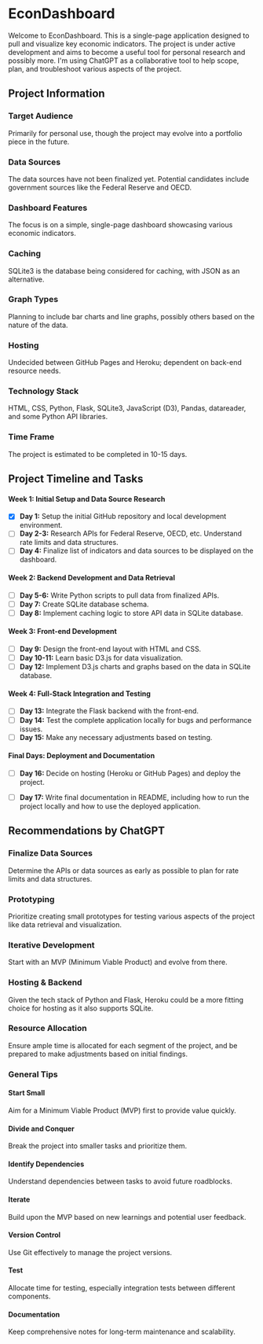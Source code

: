 # EconDashboard

Welcome to EconDashboard. This is a single-page application designed to pull and visualize key economic indicators. The project is under active development and aims to become a useful tool for personal research and possibly more. I'm using ChatGPT as a collaborative tool to help scope, plan, and troubleshoot various aspects of the project.

## Project Information

### Target Audience
Primarily for personal use, though the project may evolve into a portfolio piece in the future.

### Data Sources
The data sources have not been finalized yet. Potential candidates include government sources like the Federal Reserve and OECD.

### Dashboard Features
The focus is on a simple, single-page dashboard showcasing various economic indicators.

### Caching
SQLite3 is the database being considered for caching, with JSON as an alternative.

### Graph Types
Planning to include bar charts and line graphs, possibly others based on the nature of the data.

### Hosting
Undecided between GitHub Pages and Heroku; dependent on back-end resource needs.

### Technology Stack
HTML, CSS, Python, Flask, SQLite3, JavaScript (D3), Pandas, datareader, and some Python API libraries.

### Time Frame
The project is estimated to be completed in 10-15 days.


## Project Timeline and Tasks

#### Week 1: Initial Setup and Data Source Research
- [x] **Day 1:** Setup the initial GitHub repository and local development environment.
- [ ] **Day 2-3:** Research APIs for Federal Reserve, OECD, etc. Understand rate limits and data structures.
- [ ] **Day 4:** Finalize list of indicators and data sources to be displayed on the dashboard.

#### Week 2: Backend Development and Data Retrieval
- [ ] **Day 5-6:** Write Python scripts to pull data from finalized APIs.
- [ ] **Day 7:** Create SQLite database schema.
- [ ] **Day 8:** Implement caching logic to store API data in SQLite database.

#### Week 3: Front-end Development
- [ ] **Day 9:** Design the front-end layout with HTML and CSS.
- [ ] **Day 10-11:** Learn basic D3.js for data visualization.
- [ ] **Day 12:** Implement D3.js charts and graphs based on the data in SQLite database.

#### Week 4: Full-Stack Integration and Testing
- [ ] **Day 13:** Integrate the Flask backend with the front-end.
- [ ] **Day 14:** Test the complete application locally for bugs and performance issues.
- [ ] **Day 15:** Make any necessary adjustments based on testing.

#### Final Days: Deployment and Documentation
- [ ] **Day 16:** Decide on hosting (Heroku or GitHub Pages) and deploy the project.
- [ ] **Day 17:** Write final documentation in README, including how to run the project locally and how to use the deployed application.


## Recommendations by ChatGPT

### Finalize Data Sources
Determine the APIs or data sources as early as possible to plan for rate limits and data structures.

### Prototyping
Prioritize creating small prototypes for testing various aspects of the project like data retrieval and visualization.

### Iterative Development
Start with an MVP (Minimum Viable Product) and evolve from there.

### Hosting & Backend
Given the tech stack of Python and Flask, Heroku could be a more fitting choice for hosting as it also supports SQLite.

### Resource Allocation
Ensure ample time is allocated for each segment of the project, and be prepared to make adjustments based on initial findings.

### General Tips

#### Start Small
Aim for a Minimum Viable Product (MVP) first to provide value quickly.

#### Divide and Conquer
Break the project into smaller tasks and prioritize them.

#### Identify Dependencies
Understand dependencies between tasks to avoid future roadblocks.

#### Iterate
Build upon the MVP based on new learnings and potential user feedback.

#### Version Control
Use Git effectively to manage the project versions.

#### Test
Allocate time for testing, especially integration tests between different components.

#### Documentation
Keep comprehensive notes for long-term maintenance and scalability.
